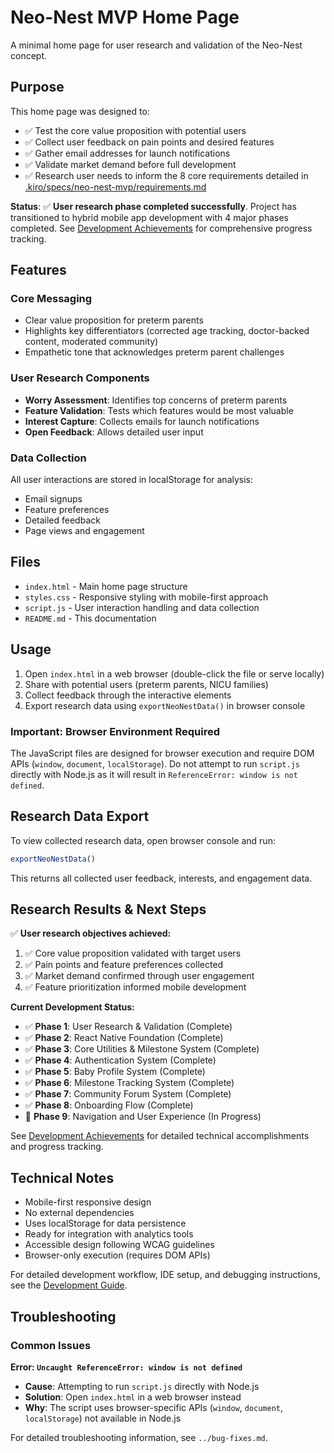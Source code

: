 # Neo-Nest MVP Home Page

A minimal home page for user research and validation of the Neo-Nest concept.

## Purpose

This home page was designed to:
- ✅ Test the core value proposition with potential users
- ✅ Collect user feedback on pain points and desired features
- ✅ Gather email addresses for launch notifications
- ✅ Validate market demand before full development
- ✅ Research user needs to inform the 8 core requirements detailed in [.kiro/specs/neo-nest-mvp/requirements.md](../.kiro/specs/neo-nest-mvp/requirements.md)

**Status**: ✅ **User research phase completed successfully**. Project has transitioned to hybrid mobile app development with 4 major phases completed. See [Development Achievements](../ACHIEVEMENTS.md) for comprehensive progress tracking.

## Features

### Core Messaging
- Clear value proposition for preterm parents
- Highlights key differentiators (corrected age tracking, doctor-backed content, moderated community)
- Empathetic tone that acknowledges preterm parent challenges

### User Research Components
- **Worry Assessment**: Identifies top concerns of preterm parents
- **Feature Validation**: Tests which features would be most valuable
- **Interest Capture**: Collects emails for launch notifications
- **Open Feedback**: Allows detailed user input

### Data Collection
All user interactions are stored in localStorage for analysis:
- Email signups
- Feature preferences
- Detailed feedback
- Page views and engagement

## Files

- `index.html` - Main home page structure
- `styles.css` - Responsive styling with mobile-first approach
- `script.js` - User interaction handling and data collection
- `README.md` - This documentation

## Usage

1. Open `index.html` in a web browser (double-click the file or serve locally)
2. Share with potential users (preterm parents, NICU families)
3. Collect feedback through the interactive elements
4. Export research data using `exportNeoNestData()` in browser console

### Important: Browser Environment Required

The JavaScript files are designed for browser execution and require DOM APIs (`window`, `document`, `localStorage`). Do not attempt to run `script.js` directly with Node.js as it will result in `ReferenceError: window is not defined`.

## Research Data Export

To view collected research data, open browser console and run:
```javascript
exportNeoNestData()
```

This returns all collected user feedback, interests, and engagement data.

## Research Results & Next Steps

✅ **User research objectives achieved:**
1. ✅ Core value proposition validated with target users
2. ✅ Pain points and feature preferences collected
3. ✅ Market demand confirmed through user engagement
4. ✅ Feature prioritization informed mobile development

**Current Development Status:**
- ✅ **Phase 1**: User Research & Validation (Complete)
- ✅ **Phase 2**: React Native Foundation (Complete)
- ✅ **Phase 3**: Core Utilities & Milestone System (Complete)
- ✅ **Phase 4**: Authentication System (Complete)
- ✅ **Phase 5**: Baby Profile System (Complete)
- ✅ **Phase 6**: Milestone Tracking System (Complete)
- ✅ **Phase 7**: Community Forum System (Complete)
- ✅ **Phase 8**: Onboarding Flow (Complete)
- 🚧 **Phase 9**: Navigation and User Experience (In Progress)

See [Development Achievements](../ACHIEVEMENTS.md) for detailed technical accomplishments and progress tracking.

## Technical Notes

- Mobile-first responsive design
- No external dependencies
- Uses localStorage for data persistence
- Ready for integration with analytics tools
- Accessible design following WCAG guidelines
- Browser-only execution (requires DOM APIs)

For detailed development workflow, IDE setup, and debugging instructions, see the [Development Guide](../DEVELOPMENT-GUIDE.md).

## Troubleshooting

### Common Issues

**Error: `Uncaught ReferenceError: window is not defined`**
- **Cause**: Attempting to run `script.js` directly with Node.js
- **Solution**: Open `index.html` in a web browser instead
- **Why**: The script uses browser-specific APIs (`window`, `document`, `localStorage`) not available in Node.js

For detailed troubleshooting information, see `../bug-fixes.md`.